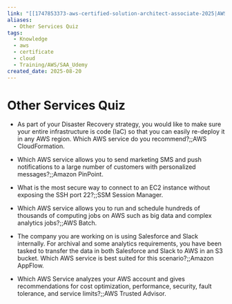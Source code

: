 ```yaml
---
link: "[[1747853373-aws-certified-solution-architect-associate-2025|AWS Certified Solution Architect Associate 2025]]"
aliases:
  - Other Services Quiz
tags:
  - Knowledge
  - aws
  - certificate
  - cloud
  - Training/AWS/SAA_Udemy
created_date: 2025-08-20
---
```

# Other Services Quiz
- As part of your Disaster Recovery strategy, you would like to make sure your entire infrastructure is code (IaC) so that you can easily re-deploy it in any AWS region. Which AWS service do you recommend?;;AWS CloudFormation.
<!--SR:!2025-11-04,56,310-->
- Which AWS service allows you to send marketing SMS and push notifications to a large number of customers with personalized messages?;;Amazon PinPoint.
<!--SR:!2025-10-29,18,270-->
- What is the most secure way to connect to an EC2 instance without exposing the SSH port 22?;;SSM Session Manager.
<!--SR:!2026-01-29,115,290-->
- Which AWS service allows you to run and schedule hundreds of thousands of computing jobs on AWS such as big data and complex analytics jobs?;;AWS Batch.
<!--SR:!2025-11-04,20,270-->
- The company you are working on is using Salesforce and Slack internally. For archival and some analytics requirements, you have been tasked to transfer the data in both Salesforce and Slack to AWS in an S3 bucket. Which AWS service is best suited for this scenario?;;Amazon AppFlow.
<!--SR:!2026-04-11,170,310-->
- Which AWS Service analyzes your AWS account and gives recommendations for cost optimization, performance, security, fault tolerance, and service limits?;;AWS Trusted Advisor.
<!--SR:!2025-12-25,80,270-->
